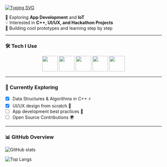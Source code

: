 [![Typing SVG](https://readme-typing-svg.herokuapp.com?font=Fira+Code&pause=1000&color=F75C7E&width=435&lines=Hi%2C+I'm+Nikita+👋;ECE+Student+%7C+App+Dev+Enthusiast;Hackathon+Builder+%7C+IoT+Learner)](https://git.io/typing-svg)

🌱 Exploring **App Development** and **IoT**  
💡 Interested in **C++, UI/UX, and Hackathon Projects**  
🚀 Building cool prototypes and learning step by step  

---

### 🛠 Tech I Use  
<p align="center">
  <img src="https://cdn.jsdelivr.net/gh/devicons/devicon/icons/cplusplus/cplusplus-original.svg" width="50"/>
  <img src="https://cdn.jsdelivr.net/gh/devicons/devicon/icons/python/python-original.svg" width="50"/>
  <img src="https://cdn.jsdelivr.net/gh/devicons/devicon/icons/git/git-original.svg" width="50"/>
  <img src="https://cdn.jsdelivr.net/gh/devicons/devicon/icons/vscode/vscode-original.svg" width="50"/>
  <img src="https://cdn.jsdelivr.net/gh/devicons/devicon/icons/figma/figma-original.svg" width="50"/>
</p>  

---

### 📖 Currently Exploring  
- [x] Data Structures & Algorithms in C++ ⚡  
- [x] UI/UX design from scratch 🎨  
- [ ] App development best practices 🚀  
- [ ] Open Source Contributions 🌍  

---

### 📊 GitHub Overview  
![GitHub stats](https://github-readme-stats.vercel.app/api?username=Nikita000kumari&show_icons=true&theme=radical)  

![Top Langs](https://github-readme-stats.vercel.app/api/top-langs/?username=Nikita000kumari&layout=compact&theme=radical)  
